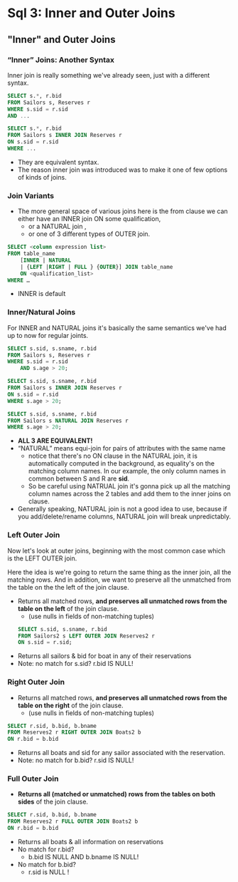 
# Sql 3: Inner and Outer Joins

## "Inner" and Outer Joins

### “Inner” Joins: Another Syntax

Inner join is really something we've already seen, just with a different syntax.

```sql
SELECT s.*, r.bid
FROM Sailors s, Reserves r
WHERE s.sid = r.sid
AND ...

SELECT s.*, r.bid
FROM Sailors s INNER JOIN Reserves r
ON s.sid = r.sid
WHERE ...
```

- They are equivalent syntax.
- The reason inner join was introduced was to make it one of few options of kinds of joins.


### Join Variants

- The more general space of various joins here is the from clause we can either have an INNER join ON some qualification, 
    - or a NATURAL join ,
    - or one of 3 different types of OUTER join.

```sql
SELECT <column expression list>
FROM table_name
    [INNER | NATURAL
    | {LEFT |RIGHT | FULL } {OUTER}] JOIN table_name
    ON <qualification_list>
WHERE …
```

- INNER is default

### Inner/Natural Joins

For INNER and NATURAL joins it's basically the same semantics we've had up to now for regular joints. 

```sql
SELECT s.sid, s.sname, r.bid
FROM Sailors s, Reserves r
WHERE s.sid = r.sid
    AND s.age > 20;

SELECT s.sid, s.sname, r.bid
FROM Sailors s INNER JOIN Reserves r
ON s.sid = r.sid
WHERE s.age > 20;

SELECT s.sid, s.sname, r.bid
FROM Sailors s NATURAL JOIN Reserves r
WHERE s.age > 20;
```

- **ALL 3 ARE EQUIVALENT!**
- “NATURAL” means equi-join for pairs of attributes with the same name
    - notice that there's no ON clause in the NATURAL join, it is automatically computed in the background, as equality's on the matching column names. In our example, the only column names in common between S and R are **sid**.
    - So be careful using NATRUAL join it's gonna pick up all the matching column names across the 2 tables and add them to the inner joins on clause.
- Generally speaking, NATURAL join is not a good idea to use, because if you add/delete/rename columns, NATURAL join will break unpredictably.


### Left Outer Join

Now let's look at outer joins, beginning with the most common case which is the LEFT OUTER join.

Here the idea is we're going to return the same thing as the inner join, all the matching rows. And in addition, we want to preserve all the unmatched from the table on the the left of the join clause. 


- Returns all matched rows, **and preserves all unmatched rows from the table on the left** of the join clause.
    - (use nulls in fields of non-matching tuples)
    ```sql
    SELECT s.sid, s.sname, r.bid
    FROM Sailors2 s LEFT OUTER JOIN Reserves2 r
    ON s.sid = r.sid;
    ```
- Returns all sailors & bid for boat in any of their reservations
- Note: no match for s.sid? r.bid IS NULL!

### Right Outer Join

- Returns all matched rows, **and preserves all unmatched rows from the table on the right** of the join clause.
    - (use nulls in fields of non-matching tuples)

```sql
SELECT r.sid, b.bid, b.bname
FROM Reserves2 r RIGHT OUTER JOIN Boats2 b
ON r.bid = b.bid
```

- Returns all boats and sid for any sailor associated with the reservation.
- Note: no match for b.bid? r.sid IS NULL!


### Full Outer Join

- **Returns all (matched or unmatched) rows from the tables on both sides** of the join clause.

```sql
SELECT r.sid, b.bid, b.bname
FROM Reserves2 r FULL OUTER JOIN Boats2 b
ON r.bid = b.bid
```

- Returns all boats & all information on reservations
- No match for r.bid?
    - b.bid IS NULL AND b.bname IS NULL!
- No match for b.bid?
    - r.sid is NULL !



